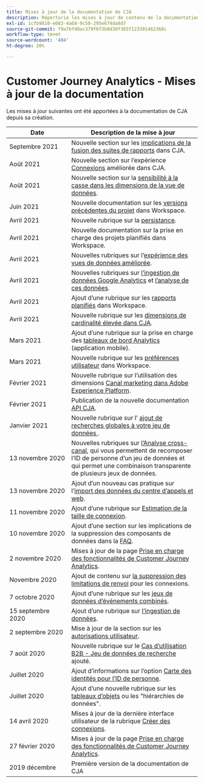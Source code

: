 ```yaml
---
title: Mises à jour de la documentation de CJA
description: Répertorie les mises à jour de contenu de la documentation du Customer Journey Analytics depuis décembre 2019.
exl-id: 1cfb9810-e083-4a68-9c58-295e674da8d7
source-git-commit: f9a7bfd8ac379f6f3b0d30f365f123301462368c
workflow-type: tm+mt
source-wordcount: '404'
ht-degree: 20%

---
```


# Customer Journey Analytics - Mises à jour de la documentation

Les mises à jour suivantes ont été apportées à la documentation de CJA depuis sa création.

| Date | Description de la mise à jour |
| --- | --- |
| Septembre 2021 | Nouvelle section sur les [implications de la fusion des suites de rapports](https://experienceleague.adobe.com/docs/analytics-platform/using/cja-overview/cja-faq.html?lang=fr#6.-comments-when-merge-report-suites-in-cja) dans CJA. |
| Août 2021 | Nouvelle section sur l’expérience [Connexions](https://experienceleague.adobe.com/docs/analytics-platform/using/cja-connections/manage-connections.html?lang=fr) améliorée dans CJA. |
| Août 2021 | Nouvelle section sur la [sensibilité à la casse dans les dimensions de la vue de données](https://experienceleague.adobe.com/docs/analytics-platform/using/cja-dataviews/create-dataview.html?lang=fr#configure-behavior-settings). |
| Juin 2021 | Nouvelle documentation sur les [versions précédentes du projet](https://experienceleague.adobe.com/docs/analytics-platform/using/cja-workspace/build-workspace-project/save-projects.html?lang=en#previous-version) dans Workspace. |
| Avril 2021 | Nouvelle rubrique sur la [persistance](data-views/component-settings/persistence.md). |
| Avril 2021 | Nouvelle documentation sur la prise en charge des projets planifiés dans Workspace. |
| Avril 2021 | Nouvelles rubriques sur l’[expérience des vues de données améliorée](/help/data-views/data-views.md). |
| Avril 2021 | Nouvelles rubriques sur [l’ingestion de données Google Analytics](/help/use-cases/ga-to-cja.md) et [l’analyse de ces données](/help/use-cases/ga-to-cja-reporting.md). |
| Avril 2021 | Ajout d’une rubrique sur les [rapports planifiés](/help/analysis-workspace/curate-share/t-schedule-report.md) dans Workspace. |
| Avril 2021 | Nouvelle rubrique sur les [dimensions de cardinalité élevée dans CJA](/help/components/dimensions/high-cardinality.md). |
| Mars 2021 | Ajout d’une rubrique sur la prise en charge des [tableaux de bord Analytics](/help/mobile-app/home.md) (application mobile). |
| Mars 2021 | Nouvelle rubrique sur les [préférences utilisateur](/help/analysis-workspace/user-preferences.md) dans Workspace. |
| Février 2021 | Nouvelle rubrique sur l’utilisation des dimensions [Canal marketing dans Adobe Experience Platform](/help/use-cases/marketing-channels.md). |
| Février 2021 | Publication de la nouvelle documentation [API CJA](https://www.adobe.io/cja-apis/docs/). |
| Janvier 2021 | Nouvelle rubrique sur l’ [ajout de recherches globales à votre jeu de données ](/help/use-cases/global-lookups.md). |
| 13 novembre 2020 | Nouvelles rubriques sur [l’Analyse cross-canal](/help/connections/cca/overview.md), qui vous permettent de recomposer l’ID de personne d’un jeu de données et qui permet une combinaison transparente de plusieurs jeux de données. |
| 13 novembre 2020 | Ajout d’un nouveau cas pratique sur l’[import des données du centre d’appels et web](/help/use-cases/call-center.md). |
| 11 novembre 2020 | Ajout d’une rubrique sur [Estimation de la taille de connexion](/help/connections/estimate-connection-size.md). |
| 10 novembre 2020 | Ajout d’une section sur les implications de la suppression des composants de données dans la [FAQ](/help/getting-started/cja-faq.md). |
| 2 novembre 2020 | Mises à jour de la page [Prise en charge des fonctionnalités de Customer Journey Analytics](/help/getting-started/cja-aa.md). |
| Novembre 2020 | Ajout de contenu sur [la suppression des limitations de renvoi](https://experienceleague.adobe.com/docs/analytics-platform/using/cja-connections/create-connection.html?lang=en#backfill-historical-data) pour les connexions. |
| 7 octobre 2020 | Ajout d’une rubrique sur les [jeux de données d’événements combinés](/help/connections/combined-dataset.md). |
| 15 septembre 2020 | Ajout d’une rubrique sur [l’ingestion de données](/help/use-cases/data-ingestion.md). |
| 2 septembre 2020 | Mise à jour de la section sur les [autorisations utilisateur](https://experienceleague.adobe.com/docs/analytics-platform/using/cja-overview/cja-overview.html?lang=fr). |
| 7 août 2020 | Nouvelle rubrique sur le [Cas d’utilisation B2B - Jeu de données de recherche](/help/use-cases/b2b.md) ajouté. |
| Juillet 2020 | Ajout d’informations sur l’option [Carte des identités pour l’ID de personne](https://experienceleague.adobe.com/docs/analytics-platform/using/cja-connections/create-connection.html?lang=fr). |
| Juillet 2020 | Ajout d’une nouvelle rubrique sur les [tableaux d’objets](/help/use-cases/object-arrays.md) ou les &quot;hiérarchies de données&quot;. |
| 14 avril 2020 | Mises à jour de la dernière interface utilisateur de la rubrique [Créer des connexions](/help/connections/create-connection.md). |
| 27 février 2020 | Mises à jour de la page [Prise en charge des fonctionnalités de Customer Journey Analytics](/help/getting-started/cja-aa.md). |
| 2019 décembre | Première version de la documentation de CJA |
